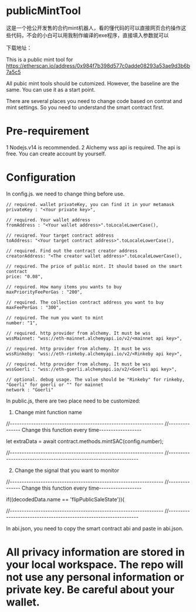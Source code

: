 # publicMintTool
这是一个抢公开发售的合约mint机器人，看的懂代码的可以直接网页合约操作这些代码，不会的小白可以用我制作编译的exe程序，直接填入参数就可以

下载地址：

This is a public mint tool for https://etherscan.io/address/0x984f7b398d577c0adde08293a53ae9d3b6b7a5c5

All pubic mint tools should be cutomized. However, the baseline are the same. You can use it as a start point.

There are several places you need to change code based on contrat and mint settings. So you need to understand the smart contract first.

# Pre-requirement
1 Nodejs.v14 is recommended.
2 Alchemy wss api is required. The api is free. You can create account by yourself.

# Configuration
In config.js. we need to change thing before use.

    // required. wallet privateKey, you can find it in your metamask
    privateKey : "<Your private key>",
    
    // required. Your wallet address   
    fromAddress : "<Your wallet address>".toLocaleLowerCase(),
    
    // reuiqred. Your target contract address
    toAddress: "<Your target contract address>".toLocaleLowerCase(),

    // required. Find out the contract creator address
    creatorAddress: "<The creator wallet address>".toLocaleLowerCase(),

    // required. The price of public mint. It should based on the smart contract
    price: "0.08",                    
    
    // required. How many items you wants to buy
    maxPriorityFeePerGas : "200", 
    
    // required. The collection contract address you want to buy                                                                           
    maxFeePerGas : "300",                    
    
    // required. The num you want to mint
    number: "1",

    // required. http provider from alchemy. It must be wss
    wssMainnet: "wss://eth-mainnet.alchemyapi.io/v2/<mainnet api key>",

    // required. http provider from alchemy. It must be wss
    wssRinkeby: "wss://eth-rinkeby.alchemyapi.io/v2/<Rinkeby api key>",

    // required. http provider from alchemy. It must be wss
    wssGoerli : "wss://eth-goerli.alchemyapi.io/v2/<Goerli api key>",

    // optional. debug usage. The value should be "Rinkeby" for rinkeby, "Goerli" for goerli or "" for mainnet
    network : "Goerli"

In public.js, there are two place need to be customized:
  1. Change mint function name
  
  //-----------------------------------------------------------------
  //--------------- Change this function every time------------------
  
  let extraData =  await contract.methods.mintSAC(config.number);
  
  //-----------------------------------------------------------------
  //-----------------------------------------------------------------
  
  2. Change the signal that you want to monitor
  
  //-----------------------------------------------------------------
  //--------------- Change this function every time------------------
  
  if((decodedData.name == 'flipPublicSaleState')){
  
  //-----------------------------------------------------------------
  //-----------------------------------------------------------------
  
In abi.json, you need to copy the smart contract abi and paste in abi.json.  

# All privacy information are stored in your local workspace. The repo will not use any personal information or private key. Be careful about your wallet.

